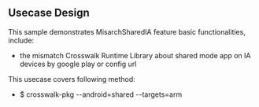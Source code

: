 ## Usecase Design

This sample demonstrates MisarchSharedIA feature basic functionalities, include:

* the mismatch Crosswalk Runtime Library about shared mode app on IA devices by google play or config url

This usecase covers following method:

* $ crosswalk-pkg --android=shared --targets=arm
